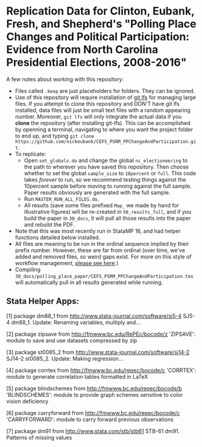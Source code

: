 # Replication Data for Clinton, Eubank, Fresh, and Shepherd's "Polling Place Changes and Political Participation: Evidence from North Carolina Presidential Elections, 2008-2016"

A few notes about working with this repository:

- Files called `.keep` are just placeholders for folders. They can be ignored.
- Use of this repository will require installation of [git lfs](https://git-lfs.github.com/) for managing large files. If you attempt to clone this repository and DON'T have git lfs installed, data files will just be small text files with a random appearing number. Moreover, `git lfs` will only integrate the actual data if you **clone** the repository (after installing git-lfs). This can be accomplished by openning a terminal, navigating to where you want the project folder to end up, and typing `git clone https://github.com/nickeubank/CEFS_PSRM_PPChangeAndParticipation.git`.
- To replicate:
    - Open `set_globals.do` and change the global `nc_electioneering` to the path to wherever you have saved this repository. Then choose whether to set the global `sample_size` to `10percent` or `full`. This code takes *forever* to run, so we recommend testing things against the 10percent sample before moving to running against the full sample. Paper results obviously are generated with the full sample.
    - Run `MASTER_RUN_ALL_FILES.do`.
    - All results (save some files prefixed `Map_` we made by hand for illustrative figures) will be re-created in `50_results_full`, and if you build the paper in `30_docs`, it will pull all those results into the paper and rebuild the PDF. 
- Note that this was most recently run in StataMP 16, and had helper functions detailed below installed.
- All files are meaning to be run in the ordinal sequence implied by their prefix number. However, these are far from ordinal (over time, we've added and removed files, so weird gaps exist. For more on this style of workflow management, [please see here](https://www.practicaldatascience.org/html/workflow.html).)
- Compiling `30_docs/polling_place_paper/CEFS_PSRM_PPChangeAndParticipation.tex` will automatically pull in all results generated while running.


## Stata Helper Apps: 


[1] package dm88_1 from http://www.stata-journal.com/software/sj5-4
      SJ5-4 dm88_1.  Update:  Renaming variables, multiply and...

[2] package zipsave from http://fmwww.bc.edu/RePEc/bocode/z
      'ZIPSAVE': module to save and use datasets compressed by zip

[3] package st0085_2 from http://www.stata-journal.com/software/sj14-2
      SJ14-2 st0085_2. Update: Making regression...

[4] package corrtex from http://fmwww.bc.edu/repec/bocode/c
      'CORRTEX': module to generate correlation tables formatted in LaTeX

[5] package blindschemes from http://fmwww.bc.edu/repec/bocode/b
      'BLINDSCHEMES': module to provide graph schemes sensitive to color vision deficiency

[6] package carryforward from http://fmwww.bc.edu/repec/bocode/c
      'CARRYFORWARD': module to carry forward previous observations

[7] package dm91 from http://www.stata.com/stb/stb61
      STB-61 dm91.  Patterns of missing values
